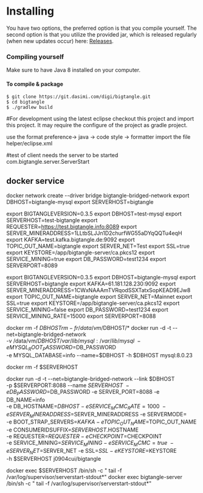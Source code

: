# Installing

You have two options, the preferred option is that you compile yourself. The second option is that you utilize the provided jar, which is released regularly (when new updates occur) here: [ Releases](https://).


### Compiling yourself  

Make sure to have Java 8 installed on your computer.

#### To compile & package
```
$ git clone https://git.dasimi.com/digi/bigtangle.git
$ cd bigtangle
$ ./gradlew build 

```


#For development using the latest eclipse
checkout this project and import this project. It may require the configure of the  project as gradle project.

use the format preference-> java -> code style -> formatter import the file helper/eclipse.xml



#test of client needs the server to be started
com.bigtangle.server.ServerStart


## docker service

docker network create --driver bridge   bigtangle-bridged-network
export DBHOST=bigtangle-mysql
export SERVERHOST=bigtangle



export BIGTANGLEVERSION=0.3.5
export DBHOST=test-mysql
export SERVERHOST=test-bigtangle
export REQUESTER=https://test.bigtangle.info:8089
export SERVER_MINERADDRESS=1LLtbSLJJn1D2churfWG55aDYqQQTu4eqH
export KAFKA=test.kafka.bigtangle.de:9092
export TOPIC_OUT_NAME=bigtangle
export SERVER_NET=Test
export SSL=true
export KEYSTORE=/app/bigtangle-server/ca.pkcs12
export SERVICE_MINING=true
export DB_PASSWORD=test1234
export SERVERPORT=8089

 
export BIGTANGLEVERSION=0.3.5 
export DBHOST=bigtangle-mysql
export SERVERHOST=bigtangle
export KAFKA=61.181.128.230:9092
export SERVER_MINERADDRESS=1CWxNAAAmTVRqodSSXTatxSopKEAD9EJw8
export TOPIC_OUT_NAME=bigtangle
export SERVER_NET=Mainnet
export SSL=true
export KEYSTORE=/app/bigtangle-server/ca.pkcs12
export SERVICE_MINING=false
export DB_PASSWORD=test1234
export SERVICE_MINING_RATE=15000
export SERVERPORT=8088
 
 
 
docker rm -f $DBHOST 
rm -fr /data/vm/$DBHOST/*
docker run -d  -t --net=bigtangle-bridged-network     \
-v /data/vm/$DBHOST/var/lib/mysql:/var/lib/mysql   \
-e MYSQL_ROOT_PASSWORD=$DB_PASSWORD   \
-e MYSQL_DATABASE=info  --name=$DBHOST  -h $DBHOST   mysql:8.0.23 


docker rm -f $SERVERHOST 

docker  run -d -t --net=bigtangle-bridged-network   --link $DBHOST \
-p $SERVERPORT:8088 --name  $SERVERHOST \
-e DB_PASSWORD=$DB_PASSWORD -e SERVER_PORT=8088  -e DB_NAME=info \
-e DB_HOSTNAME=$DBHOST  -e SERVICE_MCMC_RATE=1000 \
-e SERVER_MINERADDRESS=$SERVER_MINERADDRESS -e SERVERMODE= \
-e BOOT_STRAP_SERVERS=$KAFKA    -e TOPIC_OUT_NAME=$TOPIC_OUT_NAME \
-e CONSUMERIDSUFFIX=$SERVERHOST.$HOSTNAME \
-e REQUESTER=$REQUESTER -e CHECKPOINT=$CHECKPOINT \
-e SERVICE_MINING=$SERVICE_MINING -e SERVICE_MCMC=true \
-e SERVER_NET=$SERVER_NET -e SSL=$SSL -e KEYSTORE=$KEYSTORE \
-h $SERVERHOST  j0904cui/bigtangle

 
 

 docker exec  $SERVERHOST /bin/sh -c " tail -f /var/log/supervisor/serverstart-stdout*"
 docker exec  bigtangle-server /bin/sh -c " tail -f /var/log/supervisor/serverstart-stdout*"
 
 
 